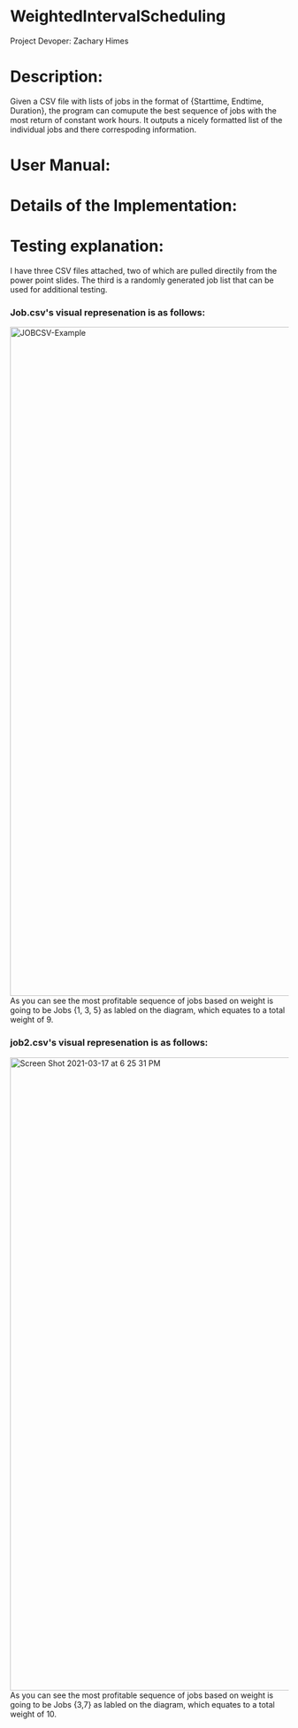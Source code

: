 # WeightedIntervalScheduling
 Project Devoper: Zachary Himes
 
 # Description:  
 Given a CSV file with lists of jobs in the format of {Starttime, Endtime, Duration}, the program can comupute the best sequence of jobs with the most return of constant work hours. It outputs a nicely formatted list of the individual jobs and there correspoding information. 
 
 # User Manual:
 
 
 # Details of the Implementation:
 
 # Testing explanation:
 I have three CSV files attached, two of which are pulled directily from the power point slides. The third is a randomly generated job list that can be used for additional testing.  
 ### Job.csv's visual represenation is as follows:
 <img width="1208" alt="JOBCSV-Example" src="https://user-images.githubusercontent.com/48925673/111559840-8005e180-874e-11eb-817c-640b263c30b1.png">  
As you can see the most profitable sequence of jobs based on weight is going to be Jobs {1, 3, 5} as labled on the diagram, which equates to a total weight of 9.

### job2.csv's visual represenation is as follows:  
<img width="1143" alt="Screen Shot 2021-03-17 at 6 25 31 PM" src="https://user-images.githubusercontent.com/48925673/111559902-a297fa80-874e-11eb-881f-8c2477063669.png">
As you can see the most profitable sequence of jobs based on weight is going to be Jobs {3,7} as labled on the diagram, which equates to a total weight of 10.

